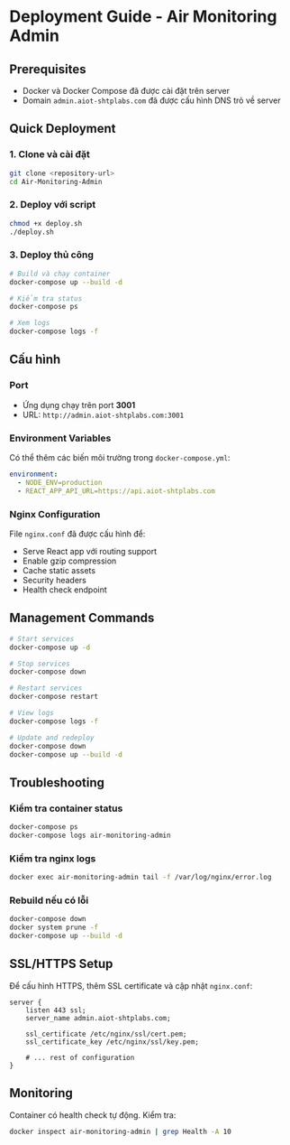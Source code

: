 # Deployment Guide - Air Monitoring Admin

## Prerequisites

- Docker và Docker Compose đã được cài đặt trên server
- Domain `admin.aiot-shtplabs.com` đã được cấu hình DNS trỏ về server

## Quick Deployment

### 1. Clone và cài đặt
```bash
git clone <repository-url>
cd Air-Monitoring-Admin
```

### 2. Deploy với script
```bash
chmod +x deploy.sh
./deploy.sh
```

### 3. Deploy thủ công
```bash
# Build và chạy container
docker-compose up --build -d

# Kiểm tra status
docker-compose ps

# Xem logs
docker-compose logs -f
```

## Cấu hình

### Port
- Ứng dụng chạy trên port **3001**
- URL: `http://admin.aiot-shtplabs.com:3001`

### Environment Variables
Có thể thêm các biến môi trường trong `docker-compose.yml`:
```yaml
environment:
  - NODE_ENV=production
  - REACT_APP_API_URL=https://api.aiot-shtplabs.com
```

### Nginx Configuration
File `nginx.conf` đã được cấu hình để:
- Serve React app với routing support
- Enable gzip compression
- Cache static assets
- Security headers
- Health check endpoint

## Management Commands

```bash
# Start services
docker-compose up -d

# Stop services
docker-compose down

# Restart services
docker-compose restart

# View logs
docker-compose logs -f

# Update and redeploy
docker-compose down
docker-compose up --build -d
```

## Troubleshooting

### Kiểm tra container status
```bash
docker-compose ps
docker-compose logs air-monitoring-admin
```

### Kiểm tra nginx logs
```bash
docker exec air-monitoring-admin tail -f /var/log/nginx/error.log
```

### Rebuild nếu có lỗi
```bash
docker-compose down
docker system prune -f
docker-compose up --build -d
```

## SSL/HTTPS Setup

Để cấu hình HTTPS, thêm SSL certificate và cập nhật `nginx.conf`:

```nginx
server {
    listen 443 ssl;
    server_name admin.aiot-shtplabs.com;
    
    ssl_certificate /etc/nginx/ssl/cert.pem;
    ssl_certificate_key /etc/nginx/ssl/key.pem;
    
    # ... rest of configuration
}
```

## Monitoring

Container có health check tự động. Kiểm tra:
```bash
docker inspect air-monitoring-admin | grep Health -A 10
``` 